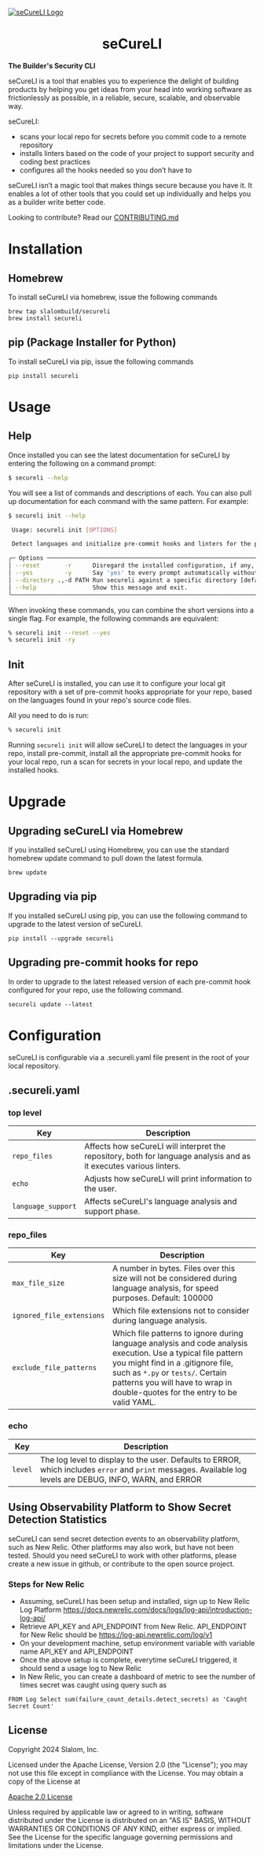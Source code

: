 [![seCureLI Logo](https://repository-images.githubusercontent.com/606206029/aa43fa10-689b-4f8a-a6dc-2e9ed06d9e2d)](https://github.com/slalombuild/secureli)

<h1 align="center">seCureLI</h1>
<strong>The Builder's Security CLI</strong>

seCureLI is a tool that enables you to experience the delight of building products by helping you get ideas from your head into working software as frictionlessly as possible, in a reliable, secure, scalable, and observable way.

seCureLI:

- scans your local repo for secrets before you commit code to a remote repository
- installs linters based on the code of your project to support security and coding best practices
- configures all the hooks needed so you don’t have to

seCureLI isn’t a magic tool that makes things secure because you have it. It enables a lot of other tools that you could set up individually and helps you as a builder write better code.

Looking to contribute? Read our [CONTRIBUTING.md](https://github.com/slalombuild/secureli/blob/main/CONTRIBUTING.md)

# Installation

## Homebrew

To install seCureLI via homebrew, issue the following commands

```commandline
brew tap slalombuild/secureli
brew install secureli
```

## pip (Package Installer for Python)

To install seCureLI via pip, issue the following commands

```commandline
pip install secureli
```

# Usage

## Help

Once installed you can see the latest documentation for seCureLI by entering the following on a command prompt:

```bash
$ secureli --help
```

You will see a list of commands and descriptions of each. You can also pull up documentation for each command with the same pattern. For example:

```bash
$ secureli init --help

 Usage: secureli init [OPTIONS]

 Detect languages and initialize pre-commit hooks and linters for the project

╭─ Options ──────────────────────────────────────────────────────────────────────────────────────╮
│ --reset       -r      Disregard the installed configuration, if any, and treat as a new install   │
│ --yes         -y      Say 'yes' to every prompt automatically without input                       │
│ --directory .,-d PATH Run secureli against a specific directory [default: .]
│ --help                Show this message and exit.                                                 │
╰────────────────────────────────────────────────────────────────────────────────────────────────╯
```

When invoking these commands, you can combine the short versions into a single flag. For example, the following commands are equivalent:

```bash
% secureli init --reset --yes
% secureli init -ry
```

## Init

After seCureLI is installed, you can use it to configure your local git repository with a set of pre-commit hooks appropriate for your repo, based on the languages found in your repo's source code files.

All you need to do is run:

```bash
% secureli init
```

Running `secureli init` will allow seCureLI to detect the languages in your repo, install pre-commit, install all the appropriate pre-commit hooks for your local repo, run a scan for secrets in your local repo, and update the installed hooks.

# Upgrade

## Upgrading seCureLI via Homebrew

If you installed seCureLI using Homebrew, you can use the standard homebrew update command to pull down the latest formula.

```commandline
brew update
```

## Upgrading via pip

If you installed seCureLI using pip, you can use the following command to upgrade to the latest version of seCureLI.

```commandline
pip install --upgrade secureli
```

## Upgrading pre-commit hooks for repo

In order to upgrade to the latest released version of each pre-commit hook configured for your repo, use the following command.

```commandline
secureli update --latest
```

# Configuration

seCureLI is configurable via a .secureli.yaml file present in the root of your local repository.

## .secureli.yaml

### top level

| Key                | Description                                                                                                        |
| ------------------ | ------------------------------------------------------------------------------------------------------------------ |
| `repo_files`       | Affects how seCureLI will interpret the repository, both for language analysis and as it executes various linters. |
| `echo`             | Adjusts how seCureLI will print information to the user.                                                           |
| `language_support` | Affects seCureLI's language analysis and support phase.                                                            |

### repo_files

| Key                       | Description                                                                                                                                                                                                                                                             |
| ------------------------- | ----------------------------------------------------------------------------------------------------------------------------------------------------------------------------------------------------------------------------------------------------------------------- |
| `max_file_size`           | A number in bytes. Files over this size will not be considered during language analysis, for speed purposes. Default: 100000                                                                                                                                            |
| `ignored_file_extensions` | Which file extensions not to consider during language analysis.                                                                                                                                                                                                         |
| `exclude_file_patterns`   | Which file patterns to ignore during language analysis and code analysis execution. Use a typical file pattern you might find in a .gitignore file, such as `*.py` or `tests/`. Certain patterns you will have to wrap in double-quotes for the entry to be valid YAML. |

### echo

| Key     | Description                                                                                                                                                 |
| ------- | ----------------------------------------------------------------------------------------------------------------------------------------------------------- |
| `level` | The log level to display to the user. Defaults to ERROR, which includes `error` and `print` messages. Available log levels are DEBUG, INFO, WARN, and ERROR |

## Using Observability Platform to Show Secret Detection Statistics

seCureLI can send secret detection events to an observability platform, such as New Relic. Other platforms may also work, but have not been tested.
Should you need seCureLI to work with other platforms, please create a new issue in github, or contribute to the open source project.

### Steps for New Relic

- Assuming, seCureLI has been setup and installed, sign up to New Relic Log Platform https://docs.newrelic.com/docs/logs/log-api/introduction-log-api/
- Retrieve API_KEY and API_ENDPOINT from New Relic. API_ENDPOINT for New Relic should be https://log-api.newrelic.com/log/v1
- On your development machine, setup environment variable with variable name API_KEY and API_ENDPOINT
- Once the above setup is complete, everytime seCureLI triggered, it should send a usage log to New Relic
- In New Relic, you can create a dashboard of metric to see the number of times secret was caught using query such as

```pre
FROM Log Select sum(failure_count_details.detect_secrets) as 'Caught Secret Count'
```

## License

Copyright 2024 Slalom, Inc.

Licensed under the Apache License, Version 2.0 (the "License");
you may not use this file except in compliance with the License.
You may obtain a copy of the License at

[Apache 2.0 License](http://www.apache.org/licenses/LICENSE-2.0)

Unless required by applicable law or agreed to in writing, software
distributed under the License is distributed on an "AS IS" BASIS,
WITHOUT WARRANTIES OR CONDITIONS OF ANY KIND, either express or implied.
See the License for the specific language governing permissions and
limitations under the License.
